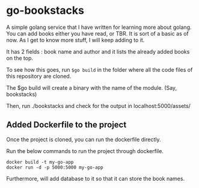 # go-bookstacks

A simple golang service that I have written for learning more about golang. You can add books either you have read, or TBR. 
It is sort of a basic as of now. As I get to know more stuff, I will keep adding to it. 

It has 2 fields : book name and author and it lists the already added books on the top. 


To see how this goes, run ```$go build``` in the folder where all the code files of this repository are cloned. 

The $go build will create a binary with the name of the module. (Say, bookstacks)

Then, run ./bookstacks and check for the output in localhost:5000/assets/

<h2> Added Dockerfile to the project </h2>

Once the project is cloned, you can run the dockerfile directly. 

Run the below commands to run the project through dockerfile.

```docker build -t my-go-app``` </br>
```docker run -d -p 5000:5000 my-go-app```


Furthermore, will add database to it so that it can store the book names. 
